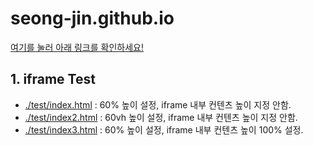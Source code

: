 # seong-jin.github.io

[여기를 눌러 아래 링크를 확인하세요!](https://seong-jin.github.io)

## 1. iframe Test

* <a href="./test/index.html" target="_blank">./test/index.html</a> : 60% 높이 설정, iframe 내부 컨텐츠 높이 지정 안함.
* <a href="./test/index2.html" target="_blank">./test/index2.html</a> : 60vh 높이 설정, iframe 내부 컨텐츠 높이 지정 안함.
* <a href="./test/index3.html" target="_blank">./test/index3.html</a> : 60% 높이 설정, iframe 내부 컨텐츠 높이 100% 설정.

